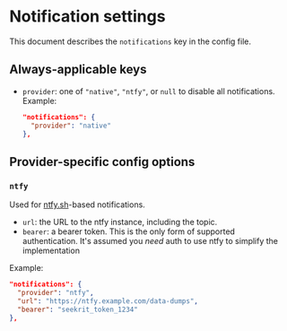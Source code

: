 # Notification settings

This document describes the `notifications` key in the config file. 

## Always-applicable keys

* `provider`: one of `"native"`, `"ntfy"`, or `null` to disable all notifications.
  Example:
  ```json
  "notifications": {
    "provider": "native"
  },
  ```

## Provider-specific config options

### `ntfy`

Used for [ntfy.sh](https://ntfy.sh/)-based notifications.

* `url`: the URL to the ntfy instance, including the topic.
* `bearer`: a bearer token. This is the only form of supported authentication. It's assumed you _need_ auth to use ntfy to simplify the implementation

Example:
```json
"notifications": {
  "provider": "ntfy",
  "url": "https://ntfy.example.com/data-dumps",
  "bearer": "seekrit_token_1234"
},
```
